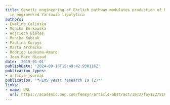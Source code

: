 ```yaml
---
title: Genetic engineering of Ehrlich pathway modulates production of higher alcohols
  in engineered Yarrowia lipolytica
authors:
- Ewelina Celińska
- Monika Borkowska
- Wojciech Białas
- Monika Kubiak
- Paulina Korpys
- Marta Archacka
- Rodrigo Ledesma-Amaro
- Jean-Marc Nicaud
date: '2019-01-01'
publishDate: '2024-09-16T15:49:42.930116Z'
publication_types:
- article-journal
publication: '*FEMS yeast research 19 (2)*'
links:
- name: URL
  url: https://academic.oup.com/femsyr/article-abstract/19/2/foy122/5188678
---
```

